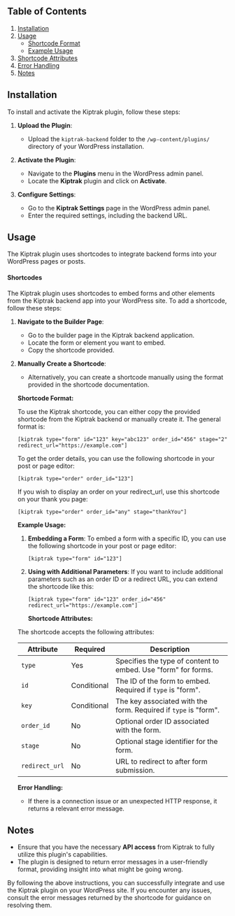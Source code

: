 ## Table of Contents

1. [Installation](#installation)
2. [Usage](#usage)
    - [Shortcode Format](#shortcode-format)
    - [Example Usage](#example-usage)
3. [Shortcode Attributes](#shortcode-attributes)
4. [Error Handling](#error-handling)
5. [Notes](#notes)

## Installation

To install and activate the Kiptrak plugin, follow these steps:

1. **Upload the Plugin**:

    - Upload the `kiptrak-backend` folder to the `/wp-content/plugins/` directory of your WordPress installation.

2. **Activate the Plugin**:

    - Navigate to the **Plugins** menu in the WordPress admin panel.
    - Locate the **Kiptrak** plugin and click on **Activate**.

3. **Configure Settings**:
    - Go to the **Kiptrak Settings** page in the WordPress admin panel.
    - Enter the required settings, including the backend URL.

## Usage

The Kiptrak plugin uses shortcodes to integrate backend forms into your WordPress pages or posts.

#### **Shortcodes**

The Kiptrak plugin uses shortcodes to embed forms and other elements from the Kiptrak backend app into your WordPress site. To add a shortcode, follow these steps:

1. **Navigate to the Builder Page**:

    - Go to the builder page in the Kiptrak backend application.
    - Locate the form or element you want to embed.
    - Copy the shortcode provided.

2. **Manually Create a Shortcode**:

    - Alternatively, you can create a shortcode manually using the format provided in the shortcode documentation.

    **Shortcode Format:**

    To use the Kiptrak shortcode, you can either copy the provided shortcode from the Kiptrak backend or manually create it. The general format is:

    ```plaintext
    [kiptrak type="form" id="123" key="abc123" order_id="456" stage="2" redirect_url="https://example.com"]
    ```

    To get the order details, you can use the following shortcode in your post or page editor:

    ```plaintext
    [kiptrak type="order" order_id="123"]
    ```

    If you wish to display an order on your redirect_url, use this shortcode on your thank you page:

    ```plaintext
    [kiptrak type="order" order_id="any" stage="thankYou"]

    ```

    **Example Usage:**

    1. **Embedding a Form**:
       To embed a form with a specific ID, you can use the following shortcode in your post or page editor:

        ```plaintext
        [kiptrak type="form" id="123"]
        ```

    2. **Using with Additional Parameters**:
       If you want to include additional parameters such as an order ID or a redirect URL, you can extend the shortcode like this:

        ```plaintext
        [kiptrak type="form" id="123" order_id="456" redirect_url="https://example.com"]
        ```

        **Shortcode Attributes:**

    The shortcode accepts the following attributes:

    | Attribute      | Required    | Description                                                     |
    | -------------- | ----------- | --------------------------------------------------------------- |
    | `type`         | Yes         | Specifies the type of content to embed. Use "form" for forms.   |
    | `id`           | Conditional | The ID of the form to embed. Required if `type` is "form".      |
    | `key`          | Conditional | The key associated with the form. Required if `type` is "form". |
    | `order_id`     | No          | Optional order ID associated with the form.                     |
    | `stage`        | No          | Optional stage identifier for the form.                         |
    | `redirect_url` | No          | URL to redirect to after form submission.                       |

    **Error Handling:**

    - If there is a connection issue or an unexpected HTTP response, it returns a relevant error message.

## Notes

-   Ensure that you have the necessary **API access** from Kiptrak to fully utilize this plugin's capabilities.
-   The plugin is designed to return error messages in a user-friendly format, providing insight into what might be going wrong.

By following the above instructions, you can successfully integrate and use the Kiptrak plugin on your WordPress site. If you encounter any issues, consult the error messages returned by the shortcode for guidance on resolving them.
